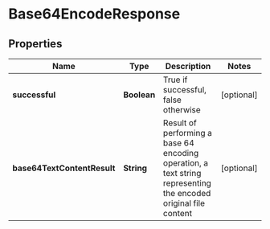 
# Base64EncodeResponse

## Properties
Name | Type | Description | Notes
------------ | ------------- | ------------- | -------------
**successful** | **Boolean** | True if successful, false otherwise |  [optional]
**base64TextContentResult** | **String** | Result of performing a base 64 encoding operation, a text string representing the encoded original file content |  [optional]



